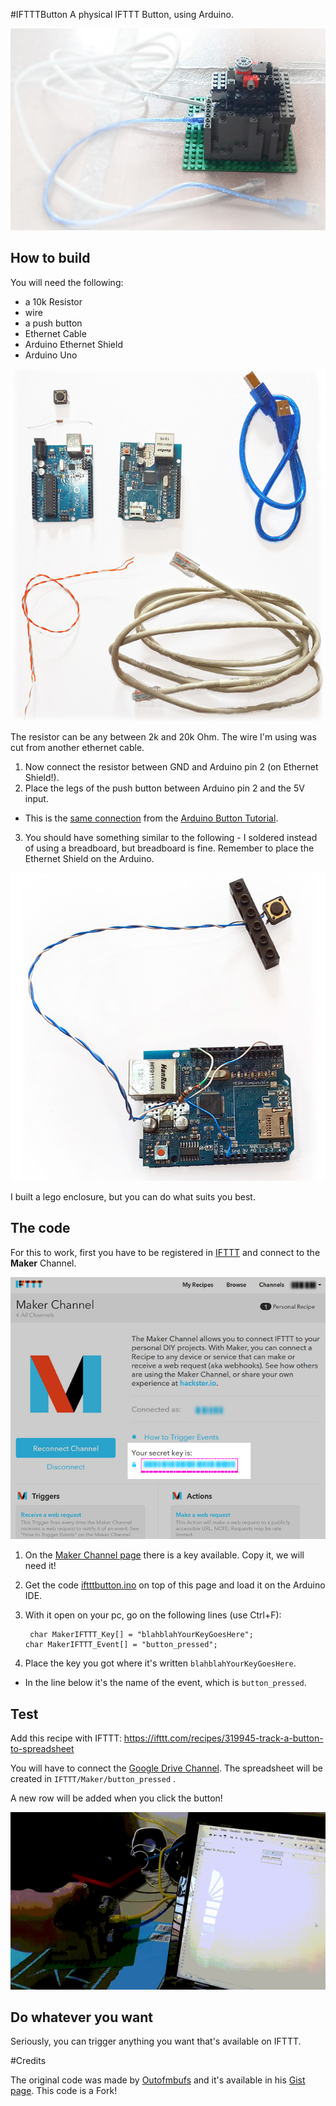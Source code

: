 #IFTTTButton
A physical IFTTT Button, using Arduino.

![End build](https://raw.githubusercontent.com/ericoporto/IFTTTButton/master/img/built.jpg)

How to build
------------

You will need the following:

* a 10k Resistor
* wire
* a push button
* Ethernet Cable
* Arduino Ethernet Shield
* Arduino Uno

![Materials](https://raw.githubusercontent.com/ericoporto/IFTTTButton/master/img/materials.jpg)

The resistor can be any between 2k and 20k Ohm.
The wire I'm using was cut from another ethernet cable.

1. Now connect the resistor between GND and Arduino pin 2 (on Ethernet Shield!).
2. Place the legs of the push button between Arduino pin 2 and the 5V input.
 * This is the [same connection](https://www.arduino.cc/en/uploads/Tutorial/button_schem.png) from the [Arduino Button Tutorial](https://www.arduino.cc/en/Tutorial/Button).

3. You should have something similar to the following - I soldered instead of using a breadboard, but breadboard is fine.
Remember to place the Ethernet Shield on the Arduino.

![Done!](https://raw.githubusercontent.com/ericoporto/IFTTTButton/master/img/building.jpg)

I built a lego enclosure, but you can do what suits you best.

The code
--------

For this to work, first you have to be registered in [IFTTT](https://ifttt.com) and connect to the **Maker** Channel.

![The Key from the Maker Channel on IFTTT](https://raw.githubusercontent.com/ericoporto/IFTTTButton/master/img/makerchannel.jpg)

1. On the [Maker Channel page](https://ifttt.com/maker) there is a key available. Copy it, we will need it!

2. Get the code [iftttbutton.ino](https://raw.githubusercontent.com/ericoporto/IFTTTButton/master/iftttbutton.ino) on top of this page and load it on the Arduino IDE.

3. With it open on your pc, go on the following lines (use Ctrl+F):

        char MakerIFTTT_Key[] = "blahblahYourKeyGoesHere";
       char MakerIFTTT_Event[] = "button_pressed";

4. Place the key you got where it's written `blahblahYourKeyGoesHere`.
 * In the line below it's the name of the event, which is `button_pressed`.

Test
----

Add this recipe with IFTTT: https://ifttt.com/recipes/319945-track-a-button-to-spreadsheet

You will have to connect the [Google Drive Channel](https://ifttt.com/google_drive). The spreadsheet will be created in `IFTTT/Maker/button_pressed` .

A new row will be added when you click the button!

![it works!](https://raw.githubusercontent.com/ericoporto/IFTTTButton/master/img/itworksyey.gif)

Do whatever you want
--------------------

Seriously, you can trigger anything you want that's available on IFTTT.

#Credits

The original code was made by [Outofmbufs](https://github.com/outofmbufs) and it's
available in his [Gist page](https://gist.github.com/outofmbufs/d6ced37b49a484c495f0).
This code is a Fork!
